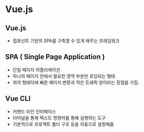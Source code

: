 Vue.js
===================
Vue.js
---------------
+ 컴포넌트 기반의 SPA를 구축할 수 있게 해주는 프레임워크

SPA ( Single Page Application )
---------------
+ 단일 페이지 어플리케이션
+ 하나의 페이지 안에서 필요한 영역 부분만 로딩되는 형태
+ 위의 형태덕에 빠른 페이지 변환과 적은 트래픽 양이라는 장점을 가짐.

Vue CLI
---------------
+ 커맨드 라인 인터페이스
+ 터미널을 통해 텍스트 명령어를 통해 실행하는 도구
+ 기본적으로 프로젝트 폴더 구조 등을 자동으로 설정해줌






